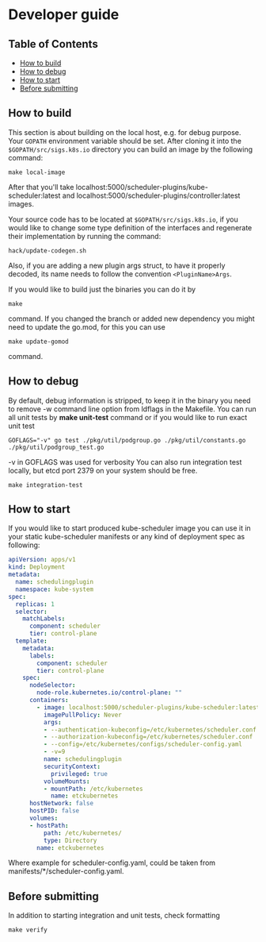 # Developer guide

## Table of Contents

<!-- toc -->
- [How to build](#how-to-build)
- [How to debug](#how-to-debug)
- [How to start](#how-to-start)
- [Before submitting](#before-submitting)
<!-- /toc -->

## How to build

This section is about building on the local host, e.g. for debug purpose.
Your `GOPATH` environment variable should be set.
After cloning it into the `$GOPATH/src/sigs.k8s.io` directory
you can build an image by the following command:
```shell
make local-image
```
After that you'll take localhost:5000/scheduler-plugins/kube-scheduler:latest and
localhost:5000/scheduler-plugins/controller:latest images.

Your source code has to be located at `$GOPATH/src/sigs.k8s.io`, if you would like to change some type definition of the interfaces
and regenerate their implementation by running the command:
```shell
hack/update-codegen.sh
```

Also, if you are adding a new plugin args struct, to have it properly decoded, its name needs to follow the convention `<PluginName>Args`.

If you would like to build just the binaries you can do it by
```shell
make
```
command.
If you changed the branch or added new dependency you might need to update the go.mod, for this you can use
```shell
make update-gomod
```
command.

## How to debug
By default, debug information is stripped, to keep it in the binary you need to remove -w command line option from
ldflags in the Makefile.
You can run all unit tests by **make unit-test** command or if you would like to run exact unit test
```shell
GOFLAGS="-v" go test ./pkg/util/podgroup.go ./pkg/util/constants.go ./pkg/util/podgroup_test.go
```
-v in GOFLAGS was used for verbosity
You can also run integration test locally, but etcd port 2379 on your system should be free.
```shell
make integration-test
```

## How to start
If you would like to start produced kube-scheduler image you can use it in your static kube-scheduler manifests or any kind of
deployment spec as following:
```yaml
apiVersion: apps/v1
kind: Deployment
metadata:
  name: schedulingplugin
  namespace: kube-system
spec:
  replicas: 1
  selector:
    matchLabels:
      component: scheduler
      tier: control-plane
  template:
    metadata:
      labels:
        component: scheduler
        tier: control-plane
    spec:
      nodeSelector:
        node-role.kubernetes.io/control-plane: ""
      containers:
        - image: localhost:5000/scheduler-plugins/kube-scheduler:latest
          imagePullPolicy: Never
          args:
          - --authentication-kubeconfig=/etc/kubernetes/scheduler.conf
          - --authorization-kubeconfig=/etc/kubernetes/scheduler.conf
          - --config=/etc/kubernetes/configs/scheduler-config.yaml
          - -v=9
          name: schedulingplugin
          securityContext:
            privileged: true
          volumeMounts:
          - mountPath: /etc/kubernetes
            name: etckubernetes
      hostNetwork: false
      hostPID: false
      volumes:
      - hostPath:
          path: /etc/kubernetes/
          type: Directory
        name: etckubernetes
```
Where example for scheduler-config.yaml, could be taken from manifests/*/scheduler-config.yaml.


## Before submitting
In addition to starting integration and unit tests, check formatting
```shell
make verify
```
